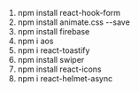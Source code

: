 1. npm install react-hook-form
2. npm install animate.css --save
3. npm install firebase
4. npm i aos
5. npm i react-toastify
6. npm install swiper
7. npm install react-icons
8. npm i react-helmet-async